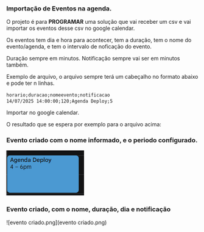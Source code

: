 ### Importação de Eventos na agenda.

O projeto é para **PROGRAMAR** uma solução que vai receber um csv e vai importar os eventos desse csv no google calendar.

Os eventos tem dia e hora para acontecer, tem a duração, tem o nome do evento/agenda, e tem o intervalo de noficação do evento.

Duração sempre em minutos.
Notificação sempre vai ser em minutos também.


Exemplo de arquivo, o arquivo sempre terá um cabeçalho no formato abaixo e pode ter n linhas.
```
horario;duracao;nomeevento;notificacao
14/07/2025 14:00:00;120;Agenda Deploy;5
```

Importar no google calendar.

O resultado que se espera por exemplo para o arquivo acima:

### Evento criado com o nome informado, e o periodo configurado.

![exemplo-criado.png](exemplo-criado.png)

### Evento criado, com o nome, duração, dia e notificação

![evento criado.png](evento criado.png)

